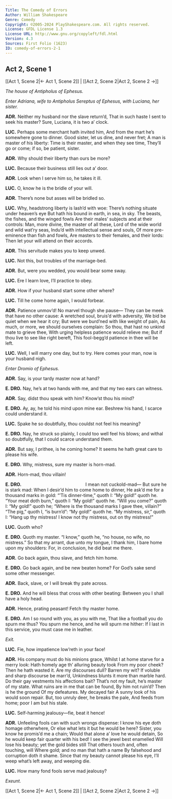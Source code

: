 ```yaml
---
Title: The Comedy of Errors
Author: William Shakespeare
Genre: Comedy
Copyright: ©2005-2024 PlayShakespeare.com. All rights reserved.
License: GFDL License 1.3
License URL: http://www.gnu.org/copyleft/fdl.html
Version: 4.3
Sources: First Folio (1623)
ID: comedy-of-errors-2-1
---
```


## Act 2, Scene 1
[[Act 1, Scene 2|← Act 1, Scene 2]] | [[Act 2, Scene 2|Act 2, Scene 2 →]]

*The house of Antipholus of Ephesus.*

*Enter Adriana, wife to Antipholus Sereptus of Ephesus, with Luciana, her sister.*

**ADR.**
Neither my husband nor the slave return’d,
That in such haste I sent to seek his master?
Sure, Luciana, it is two a’ clock.

**LUC.**
Perhaps some merchant hath invited him,
And from the mart he’s somewhere gone to dinner.
Good sister, let us dine, and never fret;
A man is master of his liberty:
Time is their master, and when they see time,
They’ll go or come; if so, be patient, sister.

**ADR.**
Why should their liberty than ours be more?

**LUC.**
Because their business still lies out a’ door.

**ADR.**
Look when I serve him so, he takes it ill.

**LUC.**
O, know he is the bridle of your will.

**ADR.**
There’s none but asses will be bridled so.

**LUC.**
Why, headstrong liberty is lash’d with woe:
There’s nothing situate under heaven’s eye
But hath his bound in earth, in sea, in sky.
The beasts, the fishes, and the winged fowls
Are their males’ subjects and at their controls:
Man, more divine, the master of all these,
Lord of the wide world and wild wat’ry seas,
Indu’d with intellectual sense and souls,
Of more pre-eminence than fish and fowls,
Are masters to their females, and their lords:
Then let your will attend on their accords.

**ADR.**
This servitude makes you to keep unwed.

**LUC.**
Not this, but troubles of the marriage-bed.

**ADR.**
But, were you wedded, you would bear some sway.

**LUC.**
Ere I learn love, I’ll practice to obey.

**ADR.**
How if your husband start some other where?

**LUC.**
Till he come home again, I would forbear.

**ADR.**
Patience unmov’d! No marvel though she pause⁠—
They can be meek that have no other cause:
A wretched soul, bruis’d with adversity,
We bid be quiet when we hear it cry;
But were we burd’ned with like weight of pain,
As much, or more, we should ourselves complain:
So thou, that hast no unkind mate to grieve thee,
With urging helpless patience would relieve me;
But if thou live to see like right bereft,
This fool-begg’d patience in thee will be left.

**LUC.**
Well, I will marry one day, but to try.
Here comes your man, now is your husband nigh.

*Enter Dromio of Ephesus.*

**ADR.**
Say, is your tardy master now at hand?

**E. DRO.**
Nay, he’s at two hands with me, and that my two ears can witness.

**ADR.**
Say, didst thou speak with him? Know’st thou his mind?

**E. DRO.**
Ay, ay, he told his mind upon mine ear. Beshrew his hand, I scarce could understand it.

**LUC.**
Spake he so doubtfully, thou couldst not feel his meaning?

**E. DRO.**
Nay, he struck so plainly, I could too well feel his blows; and withal so doubtfully, that I could scarce understand them.

**ADR.**
But say, I prithee, is he coming home?
It seems he hath great care to please his wife.

**E. DRO.**
Why, mistress, sure my master is horn-mad.

**ADR.**
Horn-mad, thou villain!

**E. DRO.**
              I mean not cuckold-mad⁠—
But sure he is stark mad:
When I desir’d him to come home to dinner,
He ask’d me for a thousand marks in gold:
“’Tis dinner-time,” quoth I: “My gold!” quoth he.
“Your meat doth burn,” quoth I: “My gold!” quoth he.
“Will you come?” quoth I: “My gold!” quoth he;
“Where is the thousand marks I gave thee, villain?”
“The pig,” quoth I, “is burn’d”: “My gold!” quoth he.
“My mistress, sir,” quoth I: “Hang up thy mistress!
I know not thy mistress, out on thy mistress!”

**LUC.**
Quoth who?

**E. DRO.**
Quoth my master.
“I know,” quoth he, “no house, no wife, no mistress.”
So that my arrant, due unto my tongue,
I thank him, I bare home upon my shoulders:
For, in conclusion, he did beat me there.

**ADR.**
Go back again, thou slave, and fetch him home.

**E. DRO.**
Go back again, and be new beaten home?
For God’s sake send some other messenger.

**ADR.**
Back, slave, or I will break thy pate across.

**E. DRO.**
And he will bless that cross with other beating:
Between you I shall have a holy head.

**ADR.**
Hence, prating peasant! Fetch thy master home.

**E. DRO.**
Am I so round with you, as you with me,
That like a football you do spurn me thus?
You spurn me hence, and he will spurn me hither:
If I last in this service, you must case me in leather.

*Exit.*

**LUC.**
Fie, how impatience low’reth in your face!

**ADR.**
His company must do his minions grace,
Whilst I at home starve for a merry look:
Hath homely age th’ alluring beauty took
From my poor cheek? Then he hath wasted it.
Are my discourses dull? Barren my wit?
If voluble and sharp discourse be marr’d,
Unkindness blunts it more than marble hard.
Do their gay vestments his affections bait?
That’s not my fault, he’s master of my state.
What ruins are in me that can be found,
By him not ruin’d? Then is he the ground
Of my defeatures. My decayed fair
A sunny look of his would soon repair.
But, too unruly deer, he breaks the pale,
And feeds from home; poor I am but his stale.

**LUC.**
Self-harming jealousy—fie, beat it hence!

**ADR.**
Unfeeling fools can with such wrongs dispense:
I know his eye doth homage otherwhere,
Or else what lets it but he would be here?
Sister, you know he promis’d me a chain;
Would that alone a’ love he would detain,
So he would keep fair quarter with his bed!
I see the jewel best enamelled
Will lose his beauty; yet the gold bides still
That others touch and, often touching, will
Where gold; and no man that hath a name
By falsehood and corruption doth it shame.
Since that my beauty cannot please his eye,
I’ll weep what’s left away, and weeping die.

**LUC.**
How many fond fools serve mad jealousy?

*Exeunt.*

[[Act 1, Scene 2|← Act 1, Scene 2]] | [[Act 2, Scene 2|Act 2, Scene 2 →]]